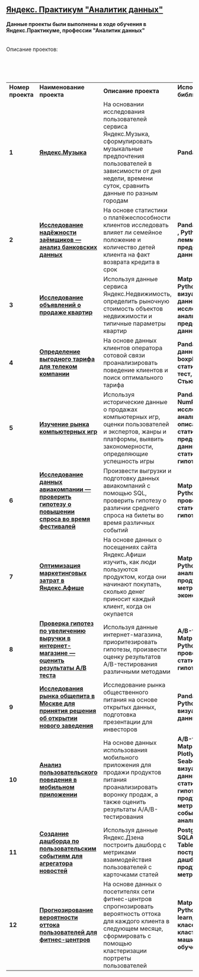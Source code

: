 ## <a href="https://praktikum.yandex.ru/data-analyst/" target="_blank"><b>Яндекс. Практикум "Аналитик данных"</b></a>

<td><b>Данные проекты были выполнены в ходе обучения в Яндекс.Практикуме, профессии "Аналитик данных"</b></td>
<br/><br/><br/>
Описание проектов:</p>
<br/><br/><br/>
<table>
<tbody><tr>
<td><b>Номер проекта</b></td>
<td><b>Наименование проекта</b></td>
<td><b>Описание проекта</b></td>
<td><b>Используемые библиотеки</b></td>
</tr><tr>
<td><b>1</b></td>
<td><a href="https://github.com/OlegY77/yandex_praktikum_projects_DA/tree/master/1_%D0%9F%D1%80%D0%BE%D0%B5%D0%BA%D1%82_%D0%AF%D0%BD%D0%B4%D0%B5%D0%BA%D1%81_%D0%9C%D1%83%D0%B7%D1%8B%D0%BA%D0%B0"><b>Яндекс.Музыка</b></a></td>
<td>На основании исследования пользователей сервиса Яндекс.Музыка, сформулировать музыкальные предпочтения пользователей в зависимости от дня недели, времени суток, сравнить данные по разным городам</td>
<td><b>Pandas</b></td>
</tr><tr>
<td><b>2</b></td>
<td><a href="https://github.com/OlegY77/yandex_praktikum_projects_DA/tree/master/2_%D0%9F%D1%80%D0%BE%D0%B5%D0%BA%D1%82_%D0%98%D1%81%D1%81%D0%BB%D0%B5%D0%B4%D0%BE%D0%B2%D0%B0%D0%BD%D0%B8%D0%B5_%D0%BD%D0%B0%D0%B4%D0%B5%D0%B6%D0%BD%D0%BE%D1%81%D1%82%D0%B8_%D0%B7%D0%B0%D0%B5%D0%BC%D1%89%D0%B8%D0%BA%D0%BE%D0%B2"><b>Исследование надёжности заёмщиков — анализ банковских данных</b></a></td>
<td>На основе статистики о платёжеспособности клиентов исследовать влияет ли семейное положение и количество детей клиента на факт возврата кредита в срок </td>
<td><b>Pandas<b>, <b>PyMystem3 </b>, <b>Python</b>, <b>лемматизация</b>, <b>предобработка данных </b></td>
</tr><tr>
<td><b>3</b></td>
<td><a href="https://github.com/OlegY77/yandex_praktikum_projects_DA/tree/master/3_%D0%9F%D1%80%D0%BE%D0%B5%D0%BA%D1%82_%D0%98%D1%81%D1%81%D0%BB%D0%B5%D0%B4%D0%BE%D0%B2%D0%B0%D0%BD%D0%B8%D0%B5%20%D0%BE%D0%B1%D1%8A%D1%8F%D0%B2%D0%BB%D0%B5%D0%BD%D0%B8%D0%B9%20%D0%BE%20%D0%BF%D1%80%D0%BE%D0%B4%D0%B0%D0%B6%D0%B5%20%D0%BA%D0%B2%D0%B0%D1%80%D1%82%D0%B8%D1%80 " rel="nofollow"><b> Исследование объявлений о продаже квартир </b></a></td>
<td> Используя данные сервиса Яндекс.Недвижимость, определить рыночную стоимость объектов недвижимости и типичные параметры квартир</td>
<td><b>Matplotlib<b>, <b>Pandas<b>, <b>Python<b>, <b>визуализация данных<b>, <b>исследовательский анализ данных<b>, <b>предобработка данных</b></td> 
</tr><tr>
<td><b>4</b></td>
<td><a href="https://github.com/OlegY77/yandex_praktikum_projects_DA/tree/master/4_%D0%9F%D1%80%D0%BE%D0%B5%D0%BA%D1%82_%D0%9E%D0%BF%D1%80%D0%B5%D0%B4%D0%B5%D0%BB%D0%B5%D0%BD%D0%B8%D0%B5%20%D0%BF%D0%B5%D1%80%D1%81%D0%BF%D0%B5%D0%BA%D1%82%D0%B8%D0%B2%D0%BD%D0%BE%D0%B3%D0%BE%20%D1%82%D0%B0%D1%80%D0%B8%D1%84%D0%B0%20%D0%B4%D0%BB%D1%8F%20%D1%82%D0%B5%D0%BB%D0%B5%D0%BA%D0%BE%D0%BC%20%D0%BA%D0%BE%D0%BC%D0%BF%D0%B0%D0%BD%D0%B8%D0%B8" rel="nofollow"><b>Определение выгодного тарифа для телеком компании</b></a></td>
<td>На основе данных клиентов оператора сотовой связи проанализировать поведение клиентов и поиск оптимального тарифа</td>
<td><b>Pandas<b>, <b>обработка данных<b>, <b>histogram<b>, <b>boxplot<b>, <b>статистический тест<b>, <b>критерий Стьюдента</b></td>
</tr><tr>
<td><b>5</b></td>
<td><a href="https://github.com/OlegY77/yandex_praktikum_projects_DA/tree/master/5_1_%D0%A1%D0%B1%D0%BE%D1%80%D0%BD%D1%8B%D0%B9_%D0%98%D0%BD%D1%82%D0%B5%D1%80%D0%BD%D0%B5%D1%82%20%D0%BC%D0%B0%D0%B3%D0%B0%D0%B7%D0%B8%D0%BD%20%D0%BA%D0%BE%D0%BC%D0%BF%D1%8C%D1%8E%D1%82%D0%B5%D1%80%D0%BD%D1%8B%D1%85%20%D0%B8%D0%B3%D1%80" rel="nofollow"><b>Изучение рынка компьютерных игр</b></a></td>
<td>Используя исторические данные о продажах компьютерных игр, оценки пользователей и экспертов, жанры и платформы, выявить закономерности, определяющие успешность игры</td>
<td><b>Pandas<b>, <b>Matplotlib<b>, <b>NumPy<b>, <b>Python<b>, <b>исследовательский анализ данных<b>, <b>описательная статистика<b>, <b>предобработка данных<b>, <b>проверка статистических гипотез</b></td>
</tr><tr>
<td><b>6</b></td>
<td><a href="https://github.com/OlegY77/yandex_praktikum_projects_DA/tree/master/6_%D0%9F%D1%80%D0%BE%D0%B5%D0%BA%D1%82_%D0%90%D0%BD%D0%B0%D0%BB%D0%B8%D1%82%D0%B8%D0%BA%D0%B0_%D0%B0%D0%B2%D0%B8%D0%B0%D0%BA%D0%BE%D0%BC%D0%BF%D0%B0%D0%BD%D0%B8%D1%8F" rel="nofollow"><b>Исследование данных авиакомпании — проверить гипотезу о повышении спроса во время фестивалей</b></a></td>
<td>Произвести выгрузки и подготовку данных авиакомпаний с помощью SQL, проверить гипотезу о различии среднего спроса на билеты во время различных событий</td>
<td><b>Matplotlib<b>, <b>Pandas<b>, <b>Python<b>, <b>SQL<b>, <b>SciPy<b>, <b>проверка статистических гипотез</b></td>
</tr><tr>
<td><b>7</b></td>
<td><a href="https://github.com/OlegY77/yandex_praktikum_projects_DA/tree/master/7_%D0%9F%D1%80%D0%BE%D0%B5%D0%BA%D1%82_%D0%AF%D0%BD%D0%B4%D0%B5%D0%BA%D1%81.%D0%90%D1%84%D0%B8%D1%88%D0%B0" rel="nofollow"><b>Оптимизация маркетинговых затрат в Яндекс.Афише</b></a></td>
<td>На основе данных о посещениях сайта Яндекс.Афиши изучить, как люди пользуются продуктом, когда они начинают покупать, сколько денег приносит каждый клиент, когда он окупается</td>
<td><b>Matplotlib<b>, <b>Pandas<b>, <b>Python<b>, <b>когортный анализ<b>, <b>продуктовые метрики<b>, <b>юнит - экономика</b></td>
</tr><tr>
<td><b>8</b></td>
<td><a href="https://github.com/OlegY77/yandex_praktikum_projects_DA/tree/master/8_%D0%9F%D1%80%D0%BE%D0%B5%D0%BA%D1%82_%D0%90%D0%BD%D0%B0%D0%BB%D0%B8%D1%82%D0%B8%D0%BA%D0%B0_%D0%98%D0%BD%D1%82%D0%B5%D1%80%D0%BD%D0%B5%D1%82_%D0%BC%D0%B0%D0%B3%D0%B0%D0%B7%D0%B8%D0%BD%D0%B0_%D0%90%D0%92_%D1%82%D0%B5%D1%81%D1%82" rel="nofollow"><b>Проверка гипотез по увеличению выручки в интернет-магазине — оценить результаты A/B теста</b></a></td>
<td>Используя данные интернет-магазина, приоритезировать гипотезы, произвести оценку результатов A/B-тестирования различными методами</td>
<td><b>A/B-тестирование<b>, <b>Matplotlib<b>, <b>Pandas<b>, <b>Python<b>, <b>SciPy<b>, <b>проверка статистических гипотез</b></td>
</tr><tr>
<td><b>9</b></td>
<td><a href="https://github.com/OlegY77/yandex_praktikum_projects_DA/tree/master/9_%D0%9F%D1%80%D0%BE%D0%B5%D0%BA%D1%82_%D0%A0%D1%8B%D0%BD%D0%BE%D0%BA_%D0%B7%D0%B0%D0%B2%D0%B5%D0%B4%D0%B5%D0%BD%D0%B8%D0%B9%20%D0%BE%D0%B1%D1%89%D0%B5%D1%81%D1%82%D0%B2%D0%B5%D0%BD%D0%BD%D0%BE%D0%B3%D0%BE%20%D0%BF%D0%B8%D1%82%D0%B0%D0%BD%D0%B8%D1%8F" rel="nofollow"><b>Исследования рынка общепита в Москве для принятия решения об открытии нового заведения</b></a></td>
<td>Исследование рынка общественного питания на основе открытых данных, подготовка презентации для инвесторов</td>
<td><b>Pandas<b>, <b>Plotly<b>, <b>Python<b>, <b>Seaborn<b>, <b>визуализация данных</b></td>
</tr><tr>
<td> <b>10</b></td>
<td><a href="https://github.com/OlegY77/yandex_praktikum_projects_DA/tree/master/10_2_%D0%A1%D0%B1%D0%BE%D1%80%D0%BD%D1%8B%D0%B9_%D0%90%D0%BD%D0%B0%D0%BB%D0%B8%D1%82%D0%B8%D0%BA%D0%B0_%D0%A1%D1%82%D0%B0%D1%80%D1%82%D0%B0%D0%BF_%D0%9F%D1%80%D0%BE%D0%B4%D1%83%D0%BA%D1%82%D1%8B_%D0%BF%D0%B8%D1%82%D0%B0%D0%BD%D0%B8%D1%8F" rel="nofollow"><b>Анализ пользовательского поведения в мобильном приложении</b></a></td>
<td>На основе данных использования мобильного приложения для продажи продуктов питания проанализировать воронку продаж, а также оценить результаты A/A/B-тестирования</td>
<td><b>A/B-тестирование<b>, <b>Matplotlib<b>, <b>Pandas<b>, <b>Plotly<b>, <b>Python<b>, <b>Seaborn<b>, <b>визуализация данных<b>, <b>проверка статистических гипотез<b>, <b>продуктовые метрики<b>, <b>событийная аналитика</b></td>
</tr><tr>
<td><b>11</b></td>
<td><a href="https://github.com/OlegY77/yandex_praktikum_projects_DA/tree/master/11_%D0%9F%D1%80%D0%BE%D0%B5%D0%BA%D1%82_%D0%9F%D1%80%D0%BE%D0%B5%D0%BA%D1%82_%D0%AF%D0%BD%D0%B4%D0%B5%D0%BA%D1%81%D0%94%D0%B7%D0%B5%D0%BD" rel="nofollow"><b>Создание дашборда по пользовательским событиям для агрегатора новостей</b></a></td>
<td>Используя данные Яндекс.Дзена построить дашборд с метриками взаимодействия пользователей с карточками статей</td>
<td><b>PostgreSQL<b>, <b>Python<b>, <b>SQLAlchemy<b>, <b>Tableau<b>, <b>Dash<b>, <b>построение дашбордов<b>, <b>продуктовые метрики</b></td>
</tr><tr>
<td> <b>12</b></td>
<td><a href="https://github.com/OlegY77/yandex_praktikum_projects_DA/tree/master/12_%D0%9F%D1%80%D0%BE%D0%B5%D0%BA%D1%82%D0%B0_%D0%A4%D0%B8%D1%82%D0%BD%D0%B5%D1%81_%D1%86%D0%B5%D0%BD%D1%82%D1%80" rel="nofollow"><b>Прогнозирование вероятности оттока пользователей для фитнес-центров</b></a></td>
<td>На основе данных о посетителях сети фитнес-центров спрогнозировать вероятность оттока для каждого клиента в следующем месяце, сформировать с помощью кластеризации портреты пользователей</td>
<td><b>Matplotlib<b>, <b>Pandas<b>, <b>Python<b>, <b>Scikit-learn<b>, <b>Seaborn<b>, <b>классификация<b>, <b>кластеризация<b>, <b>машинное обучение</b></td>
</tr><tr>
</tr></tbody></table>
<br><br>
